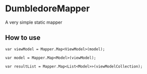 # DumbledoreMapper

A very simple static mapper

## How to use

`var viewModel = Mapper.Map<ViewModel>(model);`
  
`var model = Mapper.Map<Model>(viewModel);`

`var resultList = Mapper.Map<List<Model>>(viewModelCollection);`

